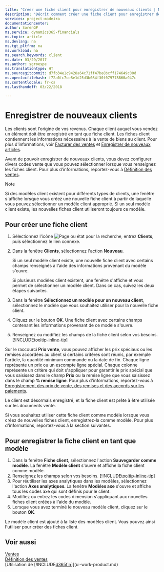 ```yaml
---
title: "Créer une fiche client pour enregistrer de nouveaux clients | Microsoft Docs"
description: "Décrit comment créer une fiche client pour enregistrer des informations sur chaque nouveau client ou client auquel vous vendez."
services: project-madeira
documentationcenter: 
author: SorenGP
ms.service: dynamics365-financials
ms.topic: article
ms.devlang: na
ms.tgt_pltfrm: na
ms.workload: na
ms.search.keywords: client
ms.date: 03/29/2017
ms.author: sgroespe
ms.translationtype: HT
ms.sourcegitcommit: d7fb34e1c9428a64c71ff47be8bcff174649c00d
ms.openlocfilehash: f72a0fc7ce8e1d25d3b084f30f079778860a947c
ms.contentlocale: fr-ca
ms.lasthandoff: 03/22/2018

---
```

# <a name="register-new-customers"></a>Enregistrer de nouveaux clients
Les clients sont l'origine de vos revenus. Chaque client auquel vous vendez un élément doit être enregistré en tant que fiche client. Les fiches client contiennent les informations nécessaires à la vente de biens au client. Pour plus d'informations, voir [Facturer des ventes](sales-how-invoice-sales.md) et [Enregistrer de nouveaux articles](inventory-how-register-new-items.md).  

Avant de pouvoir enregistrer de nouveaux clients, vous devez configurer divers codes vente que vous pouvez sélectionner lorsque vous renseignez les fiches client. Pour plus d'informations, reportez-vous à [Définition des ventes](sales-setup-sales.md).

> [!NOTE]  
>   Si des modèles client existent pour différents types de clients, une fenêtre s'affiche lorsque vous créez une nouvelle fiche client à partir de laquelle vous pouvez sélectionner un modèle client approprié. Si un seul modèle client existe, les nouvelles fiches client utiliseront toujours ce modèle.

## <a name="to-create-a-new-customer-card"></a>Pour créer une fiche client
1. Sélectionnez l'icône ![Page ou état pour la recherche](media/ui-search/search_small.png "Page ou état pour la recherche"), entrez **Clients**, puis sélectionnez le lien connexe.  
2. Dans la fenêtre **Clients**, sélectionnez l'action **Nouveau**.

    Si un seul modèle client existe, une nouvelle fiche client avec certains champs renseignés à l'aide des informations provenant du modèle s'ouvre.

    Si plusieurs modèles client existent, une fenêtre s'affiche et vous permet de sélectionner un modèle client. Dans ce cas, suivez les deux étapes suivantes.
3. Dans la fenêtre **Sélectionnez un modèle pour un nouveau client**, sélectionnez le modèle que vous souhaitez utiliser pour la nouvelle fiche client.
4. Cliquez sur le bouton **OK**. Une fiche client avec certains champs contenant les informations provenant de ce modèle s'ouvre.  
5. Renseignez ou modifiez les champs de la fiche client selon vos besoins. [!INCLUDE[tooltip-inline-tip](includes/tooltip-inline-tip_md.md)]

Sur le raccourci **Prix vente**, vous pouvez afficher les prix spéciaux ou les remises accordées au client si certains critères sont réunis, par exemple l'article, la quantité minimum commande ou la date de fin. Chaque ligne représente un prix ou un escompte ligne spécial. Chaque colonne représente un critère qui doit s'appliquer pour garantir le prix spécial que vous saisissez dans le champ **Prix** ou la remise ligne que vous saisissez dans le champ **% remise ligne**. Pour plus d'informations, reportez-vous à [Enregistrement des prix de vente, des remises et des accords sur les paiements](sales-how-record-sales-price-discount-payment-agreements.md).

Le client est désormais enregistré, et la fiche client est prête à être utilisée sur les documents vente.

Si vous souhaitez utiliser cette fiche client comme modèle lorsque vous créez de nouvelles fiches client, enregistrez-la comme modèle. Pour plus d'informations, reportez-vous à la section suivantes.

## <a name="to-save-the-customer-card-as-a-template"></a>Pour enregistrer la fiche client en tant que modèle
1. Dans la fenêtre **Fiche client**, sélectionnez l'action **Sauvegarder comme modèle**. La fenêtre **Modèle client** s'ouvre et affiche la fiche client comme modèle.
2. Renseignez les champs selon vos besoins. [!INCLUDE[tooltip-inline-tip](includes/tooltip-inline-tip_md.md)]
3. Pour réutiliser les axes analytiques dans les modèles, sélectionnez l'action **Axes analytiques**. La fenêtre **Modèles axe** s'ouvre et affiche tous les codes axe qui sont définis pour le client.
4. Modifiez ou entrez les codes dimension s'appliquant aux nouvelles fiches client créées à l'aide du modèle.  
5. Lorsque vous avez terminé le nouveau modèle client, cliquez sur le bouton **OK**.

Le modèle client est ajouté à la liste des modèles client. Vous pouvez ainsi l'utiliser pour créer des fiches client.

## <a name="see-also"></a>Voir aussi
[Ventes](sales-manage-sales.md)    
[Définition des ventes](sales-setup-sales.md)    
[Utilisation de [!INCLUDE[d365fin](includes/d365fin_md.md)]](ui-work-product.md)

